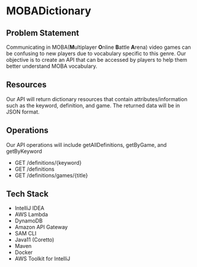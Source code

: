# MOBADictionary

## Problem Statement
Communicating in MOBA(**M**ultiplayer **O**nline **B**attle **A**rena) video games can be confusing to new players due to vocabulary specific to this genre. Our objective is to create an API that can be accessed by players to help them better understand MOBA vocabulary. 

## Resources
Our API will return dictionary resources that contain attributes/information such as the keyword, definition, and game. The returned data will be in JSON format.

## Operations
Our API operations will include getAllDefinitions, getByGame, and getByKeyword
- GET /definitions/{keyword}
- GET /definitions
- GET /definitions/games/{title}

## Tech Stack
- IntelliJ IDEA
- AWS Lambda
- DynamoDB
- Amazon API Gateway
- SAM CLI
- Java11 (Coretto)
- Maven
- Docker
- AWS Toolkit for IntelliJ
